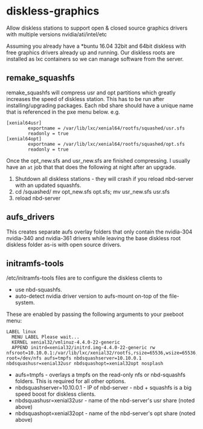 # diskless-graphics
Allow diskless stations to support open &amp; closed source graphics drivers with multiple versions nvidia/ati/intel/etc

Assuming you already have a *buntu 16.04 32bit and 64bit diskless with free graphics drivers already up and running.   Our diskless roots are installed as lxc containers so we can manage software from the server.

## remake_squashfs
remake_squashfs will compress usr and opt partitions which greatly increases the speed of diskless station.  This has to be run after installing/upgrading packages.  Each nbd share should have a unique name that is referenced in the pxe menu below. e.g.

```
[xenial64usr]
        exportname = /var/lib/lxc/xenial64/rootfs/squashed/usr.sfs
        readonly = true
[xenial64opt]
        exportname = /var/lib/lxc/xenial64/rootfs/squashed/opt.sfs
        readonly = true

```

Once the opt_new.sfs and usr_new.sfs are finished compressing.  I usually have an `at` job that that does the following at night after an upgrade.
1. Shutdown all diskless stations - they will crash if you reload nbd-server with an updated squashfs.
2. cd /squashed/ mv opt_new.sfs opt.sfs; mv usr_new.sfs usr.sfs
3. reload nbd-server

## aufs_drivers
This creates separate aufs overlay folders that only contain the nvidia-304 nvidia-340 and nvidia-361 drivers while leaving the base diskless root diskless folder as-is with open source drivers.

## initramfs-tools
/etc/initramfs-tools files are to configure the diskless clients to
* use nbd-squashfs.
* auto-detect nvidia driver version to aufs-mount on-top of the file-system.

These are enabled by passing the following arguments to your pxeboot menu:
```
LABEL linux
  MENU LABEL Please wait...
  KERNEL xenial32/vmlinuz-4.4.0-22-generic
  APPEND initrd=xenial32/initrd.img-4.4.0-22-generic rw nfsroot=10.10.0.1:/var/lib/lxc/xenial32/rootfs,rsize=65536,wsize=65536,timeo=600,retrans=5 root=/dev/nfs aufs=tmpfs nbdsquashserver=10.10.0.1 nbdsquashusr=xenial32usr nbdsquashopt=xenial32opt nosplash
```
* aufs=tmpfs -  overlays a tmpfs on the read-only nfs or nbd-squashfs folders.  This is required for all other options.
* nbdsquashserver=10.10.0.1 - IP of nbd-server - nbd + squashfs is a big speed boost for diskless clients.
* nbdsquashusr=xenial32usr - name of the nbd-server's usr share (noted above)
* nbdsquashopt=xenial32opt - name of the nbd-server's opt share (noted above)

